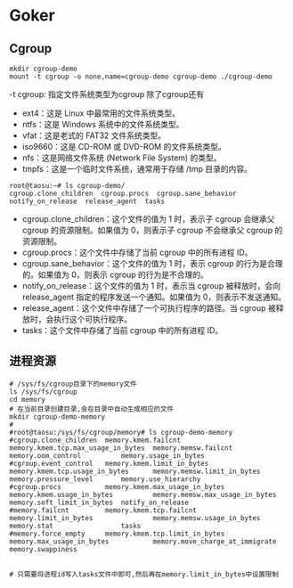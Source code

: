 # Goker
## Cgroup
```shell
mkdir cgroup-demo
mount -t cgroup -o none,name=cgroup-demo cgroup-demo ./cgroup-demo
```
-t cgroup: 指定文件系统类型为cgroup
除了cgroup还有
- ext4：这是 Linux 中最常用的文件系统类型。
- ntfs：这是 Windows 系统中的文件系统类型。
- vfat：这是老式的 FAT32 文件系统类型。
- iso9660：这是 CD-ROM 或 DVD-ROM 的文件系统类型。
- nfs：这是网络文件系统 (Network File System) 的类型。
- tmpfs：这是一个临时文件系统，通常用于存储 /tmp 目录的内容。

```text
root@taosu:~# ls cgroup-demo/
cgroup.clone_children  cgroup.procs  cgroup.sane_behavior  notify_on_release  release_agent  tasks
```
- cgroup.clone_children：这个文件的值为 1 时，表示子 cgroup 会继承父 cgroup 的资源限制。如果值为 0，则表示子 cgroup 不会继承父 cgroup 的资源限制。
- cgroup.procs：这个文件中存储了当前 cgroup 中的所有进程 ID。
- cgroup.sane_behavior：这个文件的值为 1 时，表示 cgroup 的行为是合理的。如果值为 0，则表示 cgroup 的行为是不合理的。
- notify_on_release：这个文件的值为 1 时，表示当 cgroup 被释放时，会向 release_agent 指定的程序发送一个通知。如果值为 0，则表示不发送通知。
- release_agent：这个文件中存储了一个可执行程序的路径。当 cgroup 被释放时，会执行这个可执行程序。
- tasks：这个文件中存储了当前 cgroup 中的所有进程 ID。

## 进程资源
```shell
# /sys/fs/cgroup目录下的memory文件
ls /sys/fs/cgroup
cd memory
# 在当前目录创建目录,会在目录中自动生成相应的文件
mkdir cgroup-demo-memory
# 
#root@taosu:/sys/fs/cgroup/memory# ls cgroup-demo-memory
#cgroup.clone_children  memory.kmem.failcnt             memory.kmem.tcp.max_usage_in_bytes  memory.memsw.failcnt             memory.oom_control          memory.usage_in_bytes
#cgroup.event_control   memory.kmem.limit_in_bytes      memory.kmem.tcp.usage_in_bytes      memory.memsw.limit_in_bytes      memory.pressure_level       memory.use_hierarchy
#cgroup.procs           memory.kmem.max_usage_in_bytes  memory.kmem.usage_in_bytes          memory.memsw.max_usage_in_bytes  memory.soft_limit_in_bytes  notify_on_release
#memory.failcnt         memory.kmem.tcp.failcnt         memory.limit_in_bytes               memory.memsw.usage_in_bytes      memory.stat                 tasks
#memory.force_empty     memory.kmem.tcp.limit_in_bytes  memory.max_usage_in_bytes           memory.move_charge_at_immigrate  memory.swappiness


# 只需要将进程id写入tasks文件中即可,然后再在memory.limit_in_bytes中设置限制
```